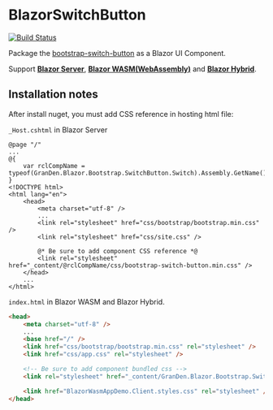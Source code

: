 # BlazorSwitchButton

[![Build Status](https://img.shields.io/github/workflow/status/GranDen-Corp/BlazorSwitchButton/CI)](https://github.com/GranDen-Corp/BlazorSwitchButton/actions)

Package the [bootstrap-switch-button](https://gitbrent.github.io/bootstrap-switch-button/) as a Blazor UI Component.

Support **[Blazor Server](https://docs.microsoft.com/en-us/aspnet/core/blazor/hosting-models#blazor-server)**, **[Blazor WASM(WebAssembly)](https://docs.microsoft.com/en-us/aspnet/core/blazor/hosting-models#blazor-webassembly)** and **[Blazor Hybrid](https://docs.microsoft.com/en-us/aspnet/core/blazor/hosting-models#blazor-hybrid)**.

## Installation notes

After install nuget, you must add CSS reference in hosting html file:

`_Host.cshtml` in Blazor Server 

```cshtml
@page "/"
...
@{
    var rclCompName = typeof(GranDen.Blazor.Bootstrap.SwitchButton.Switch).Assembly.GetName().Name;
}
<!DOCTYPE html>
<html lang="en">
    <head>
        <meta charset="utf-8" />
        ... 
        <link rel="stylesheet" href="css/bootstrap/bootstrap.min.css" />
        <link rel="stylesheet" href="css/site.css" />

        @* Be sure to add component CSS reference *@
        <link rel="stylesheet" href="_content/@rclCompName/css/bootstrap-switch-button.min.css" />
    </head>
    ...
</html>
```

`index.html` in Blazor WASM and Blazor Hybrid.

```html
<head>
    <meta charset="utf-8" />
    ...
    <base href="/" />
    <link href="css/bootstrap/bootstrap.min.css" rel="stylesheet" />
    <link href="css/app.css" rel="stylesheet" />

    <!-- Be sure to add component bundled css -->
    <link rel="stylesheet" href="_content/GranDen.Blazor.Bootstrap.SwitchButton/css/bootstrap-switch-button.min.css" />

    <link href="BlazorWasmAppDemo.Client.styles.css" rel="stylesheet" />
</head>
```
